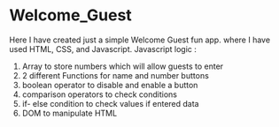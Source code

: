 # Welcome_Guest

Here I have created just a simple Welcome Guest fun app. where I have used HTML, CSS, and Javascript.
Javascript logic :
1.  Array to store numbers which will allow guests to enter 
2. 2 different Functions for name and number buttons
3. boolean operator to disable and enable a button
4. comparison operators to check conditions
5. if- else condition to check values if entered data
6. DOM to manipulate HTML

